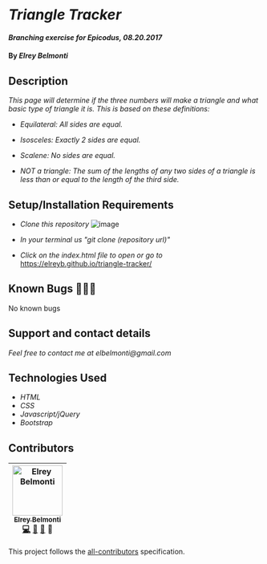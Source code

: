 # _Triangle Tracker_

#### _Branching exercise for Epicodus, 08.20.2017_

#### By _**Elrey Belmonti**_

## Description

_This page will determine if the three numbers will make a triangle and what basic type of triangle it is. This is based on these definitions:_

* _Equilateral: All sides are equal._

* _Isosceles: Exactly 2 sides are equal._

* _Scalene: No sides are equal._

* _NOT a triangle: The sum of the lengths of any two sides of a triangle is less than or equal to the length of the third side._

## Setup/Installation Requirements

* _Clone this repository_ ![image](https://user-images.githubusercontent.com/20192033/29261713-d5713260-8085-11e7-9518-707c7fcaab67.png)

* _In your terminal us "git clone (repository url)"_

* _Click on the index.html file to open or go to_ https://elreyb.github.io/triangle-tracker/

## Known Bugs 🐛🐛🐛

No known bugs

## Support and contact details

_Feel free to contact me at elbelmonti@gmail.com_

## Technologies Used

* _HTML_
* _CSS_
* _Javascript/jQuery_
* _Bootstrap_

## Contributors

<!-- Contributors START
Elrey_Belmonti ElreyB https://github.com/ElreyB code doc bug design
Contributors END -->
<!-- Contributors table START -->
| <img src="https://avatars.githubusercontent.com/ElreyB?s=100" width="100" alt="Elrey Belmonti" /><br />[<sub>Elrey Belmonti</sub>](https://github.com/ElreyB)<br />[💻](https://github.com/ElreyB/triangle-tracker/commits?author=ElreyB) [📖](https://github.com/ElreyB/triangle-tracker/commits?author=ElreyB) [🐛](https://github.com/ElreyB/triangle-tracker/issues?q=author%3AElreyB) 🎨 |
| :---: |
<!-- Contributors table END -->
This project follows the [all-contributors](https://github.com/kentcdodds/all-contributors) specification.
